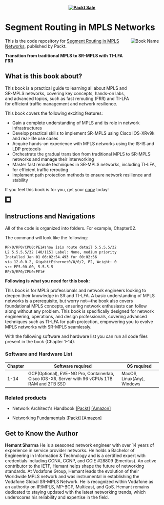
<b><p align='center'>[![Packt Sale](https://static.packt-cdn.com/assets/images/humble+bundle/4.png)](https://www.humblebundle.com/books/networking-mastery-packt-books?utm_medium=affiliate&utm_campaign=&utm_term=472505a3-5e1b-ea11-a812-00224801bc51&utm_content=)</p></b> 

# Segment Routing in MPLS Networks

<a href="https://www.packtpub.com/en-us/product/segment-routing-in-mpls-networks-9781836203216"><img src="https://m.media-amazon.com/images/I/71eWMHIVDyL._SY425_.jpg" alt="Book Name" height="256px" align="right"></a>

This is the code repository for [Segment Routing in MPLS Networks](https://www.packtpub.com/en-us/product/segment-routing-in-mpls-networks-9781836203216), published by Packt.

**Transition from traditional MPLS to SR-MPLS with TI-LFA FRR**

## What is this book about?
This book is a practical guide to learning all about MPLS and SR-MPLS networks, covering key concepts, hands-on labs, and advanced topics, such as fast rerouting (FRR) and TI-LFA for efficient traffic management and network resilience.

This book covers the following exciting features: 
* Gain a complete understanding of MPLS and its role in network infrastructures
* Develop practical skills to implement SR-MPLS using Cisco IOS-XRv9k and real-life use cases
* Acquire hands-on experience with MPLS networks using the IS-IS and LDP protocols
* Orchestrate the gradual transition from traditional MPLS to SR-MPLS networks and manage their interworking
* Master fast reroute techniques in SR-MPLS networks, including TI-LFA, for efficient traffic rerouting
* Implement path protection methods to ensure network resilience and stability

If you feel this book is for you, get your [copy](https://www.amazon.com/Segment-Routing-MPLS-Networks-traditional/dp/1836203217) today!

<a href="https://www.packtpub.com/?utm_source=github&utm_medium=banner&utm_campaign=GitHubBanner"><img src="https://raw.githubusercontent.com/PacktPublishing/GitHub/master/GitHub.png" alt="https://www.packtpub.com/" border="5" /></a>

## Instructions and Navigations
All of the code is organized into folders. For example, Chapter02.

The command will look like the following:
```
RP/0/RP0/CPU0:PE1#show isis route detail 5.5.5.5/32
L2 5.5.5.5/32 [40/115] Label: None, medium priority
Installed Jan 01 06:02:54.493 for 00:02:56
via 12.0.0.2, GigabitEthernet0/0/0/2, P2, Weight: 0
src PE5.00-00, 5.5.5.5
RP/0/RP0/CPU0:PE1#
```

**Following is what you need for this book:**

This book is for MPLS professionals and network engineers looking to deepen their knowledge in SR and TI-LFA. A basic understanding of MPLS networks is a prerequisite, but worry not—the book also covers foundational MPLS concepts, ensuring network enthusiasts can follow along without any problem. This book is specifically designed for network engineering, operations, and design professionals, covering advanced techniques such as TI-LFA for path protection, empowering you to evolve MPLS networks with SR-MPLS seamlessly.

With the following software and hardware list you can run all code files present in the book (Chapter 1-14).

### Software and Hardware List

| Chapter  | Software required                                       | OS required 			       |
| -------- | ------------------------------------------------------- | -------------------------|
| 1-14     | GCP(Optional), EVE-NG Pro, Containerlab, Cisco IOS-XR, Server with 96 vCPUs 1TB RAM and 2TB SSD   | MacOS, Linux(Any), Windows |


### Related products <Other books you may enjoy>
* Network Architect's Handbook [[Packt]](https://www.packtpub.com/en-in/product/network-architects-handbook-9781837637836) [[Amazon]](https://www.amazon.com/Network-Architects-Handbook-expert-led-successful/dp/1837637830)

* Networking Fundamentals [[Packt]](https://www.packtpub.com/en-in/product/networking-fundamentals-9781838643508) [[Amazon]](https://www.amazon.com/Networking-Fundamentals-networking-required-Microsoft/dp/1838643508)

## Get to Know the Author
**Hemant Sharma**
He is a seasoned network engineer with over 14 years of experience in service provider networks. He holds a Bachelor of Engineering in Information & Technology and is a certified expert with credentials including CCNA, CCNP, and CCIE #28809 (Emeritus). An active contributor to the IETF, Hemant helps shape the future of networking standards. At Vodafone Group, Hemant leads the evolution of their Worldwide MPLS network and was instrumental in establishing the Vodafone Global SR-MPLS Network. He is recognized within Vodafone as an authority on IP/MPLS, MP-BGP, Multicast, and QoS. Hemant remains dedicated to staying updated with the latest networking trends, which underscores his reliability and expertise in the field.


